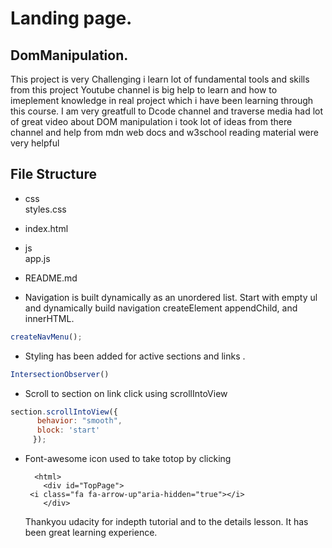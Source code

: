 # Landing page.

## DomManipulation.

<p>This project is very Challenging i learn lot of fundamental tools and skills from this project
Youtube channel is big help to learn and how to imeplement knowledge in real project which i have been learning through this course. I am very greatfull to Dcode channel and traverse media had lot of great video  about DOM manipulation i took lot of ideas from there channel  and help from mdn web docs and w3school reading material were very helpful<p>

## File Structure

- css <br>
  styles.css
- index.html
- js<br>
  app.js

- README.md


* Navigation is built dynamically as an unordered list. Start with empty ul and dynamically build navigation createElement appendChild, and innerHTML.


```javascript
createNavMenu();
```


- Styling has been added for active sections and links .

```javascript
IntersectionObserver()
```

- Scroll to section on link click using scrollIntoView

```javascript
section.scrollIntoView({
      behavior: "smooth",
      block: 'start'    
     });
```

* Font-awesome icon used to take totop by clicking

        <html>
          <div id="TopPage">
       <i class="fa fa-arrow-up"aria-hidden="true"></i>
          </div>
     <html>
          
          
   <p>Thankyou udacity for indepth tutorial and to the details lesson. It has been great learning experience. <p>       



